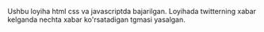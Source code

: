 Ushbu loyiha html css va javascriptda bajarilgan. Loyihada twitterning xabar kelganda nechta xabar ko'rsatadigan tgmasi yasalgan.
